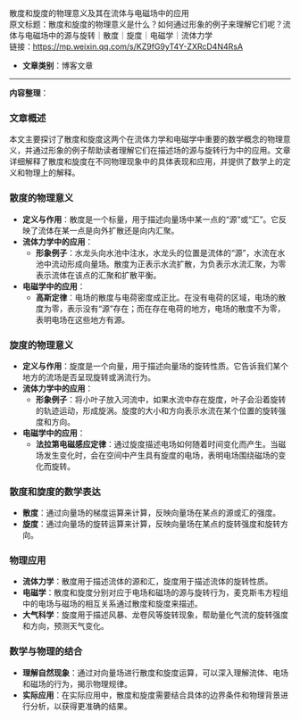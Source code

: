 散度和旋度的物理意义及其在流体与电磁场中的应用  
  原文标题：散度和旋度的物理意义是什么？如何通过形象的例子来理解它们呢？流体与电磁场中的源与旋转｜散度｜旋度｜电磁学｜流体力学  
  链接：https://mp.weixin.qq.com/s/KZ9fG9yT4Y-ZXRcD4N4RsA  

- **文章类别**：博客文章  

---

**内容整理**：  

### 文章概述
本文主要探讨了散度和旋度这两个在流体力学和电磁学中重要的数学概念的物理意义，并通过形象的例子帮助读者理解它们在描述场的源与旋转行为中的应用。文章详细解释了散度和旋度在不同物理现象中的具体表现和应用，并提供了数学上的定义和物理上的解释。

### 散度的物理意义
- **定义与作用**：散度是一个标量，用于描述向量场中某一点的“源”或“汇”。它反映了流体在某一点是向外扩散还是向内汇聚。
- **流体力学中的应用**：
  - **形象例子**：水龙头向水池中注水，水龙头的位置是流体的“源”，水流在水池中流动形成向量场。散度为正表示水流扩散，为负表示水流汇聚，为零表示流体在该点的汇聚和扩散平衡。
- **电磁学中的应用**：
  - **高斯定律**：电场的散度与电荷密度成正比。在没有电荷的区域，电场的散度为零，表示没有“源”存在；而在存在电荷的地方，电场的散度不为零，表明电场在这些地方有源。

### 旋度的物理意义
- **定义与作用**：旋度是一个向量，用于描述向量场的旋转性质。它告诉我们某个地方的流场是否呈现旋转或涡流行为。
- **流体力学中的应用**：
  - **形象例子**：将小叶子放入河流中，如果水流中存在旋度，叶子会沿着旋转的轨迹运动，形成旋涡。旋度的大小和方向表示水流在某个位置的旋转强度和方向。
- **电磁学中的应用**：
  - **法拉第电磁感应定律**：通过旋度描述电场如何随着时间变化而产生。当磁场发生变化时，会在空间中产生具有旋度的电场，表明电场围绕磁场的变化而旋转。

### 散度和旋度的数学表达
- **散度**：通过向量场的梯度运算来计算，反映向量场在某点的源或汇的强度。
- **旋度**：通过向量场的旋转运算来计算，反映向量场在某点的旋转强度和旋转方向。

### 物理应用
- **流体力学**：散度用于描述流体的源和汇，旋度用于描述流体的旋转性质。
- **电磁学**：散度和旋度分别对应于电场和磁场的源与旋转行为，麦克斯韦方程组中的电场与磁场的相互关系通过散度和旋度来描述。
- **大气科学**：旋度用于描述风暴、龙卷风等旋转现象，帮助量化气流的旋转强度和方向，预测天气变化。

### 数学与物理的结合
- **理解自然现象**：通过对向量场进行散度和旋度运算，可以深入理解流体、电场和磁场的行为，揭示物理规律。
- **实际应用**：在实际应用中，散度和旋度需要结合具体的边界条件和物理背景进行分析，以获得更准确的结果。
